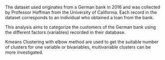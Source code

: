 The dataset used originates from a German bank in 2016 and was collected by Professor Hoffman from the University of California. Each record in the dataset corresponds to an individual who obtained a loan from the bank.

This analysis aims to categorize the customers of the German bank using the different factors (variables) recorded in their database.

Kmeans Clustering with elbow method are used to get the suitable number of clusters for one variable or bivariables, multivariable clusters can be more investigated.
